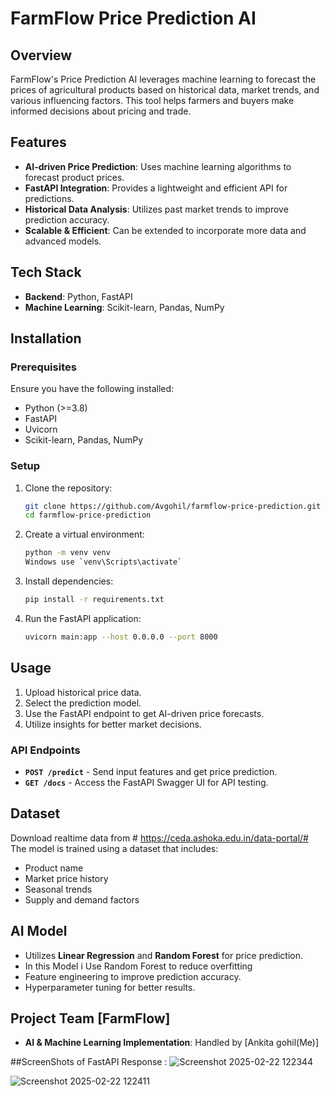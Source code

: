 
# FarmFlow Price Prediction AI

## Overview
FarmFlow's Price Prediction AI leverages machine learning to forecast the prices of agricultural products based on historical data, market trends, and various influencing factors. This tool helps farmers and buyers make informed decisions about pricing and trade.

## Features
- **AI-driven Price Prediction**: Uses machine learning algorithms to forecast product prices.
- **FastAPI Integration**: Provides a lightweight and efficient API for predictions.
- **Historical Data Analysis**: Utilizes past market trends to improve prediction accuracy.
- **Scalable & Efficient**: Can be extended to incorporate more data and advanced models.

## Tech Stack
- **Backend**: Python, FastAPI
- **Machine Learning**: Scikit-learn, Pandas, NumPy

## Installation
### Prerequisites
Ensure you have the following installed:
- Python (>=3.8)
- FastAPI
- Uvicorn
- Scikit-learn, Pandas, NumPy

### Setup
1. Clone the repository:
   ```sh
   git clone https://github.com/Avgohil/farmflow-price-prediction.git
   cd farmflow-price-prediction
   ```

2. Create a virtual environment:
   ```sh
   python -m venv venv
   Windows use `venv\Scripts\activate`
   ```

3. Install dependencies:
   ```sh
   pip install -r requirements.txt
   ```

4. Run the FastAPI application:
   ```sh
   uvicorn main:app --host 0.0.0.0 --port 8000
   ```

## Usage
1. Upload historical price data.
2. Select the prediction model.
3. Use the FastAPI endpoint to get AI-driven price forecasts.
4. Utilize insights for better market decisions.

### API Endpoints
- **`POST /predict`** - Send input features and get price prediction.
- **`GET /docs`** - Access the FastAPI Swagger UI for API testing.

## Dataset
Download realtime data from # https://ceda.ashoka.edu.in/data-portal/#
The model is trained using a dataset that includes:
- Product name
- Market price history
- Seasonal trends
- Supply and demand factors

## AI Model
- Utilizes **Linear Regression** and **Random Forest** for price prediction.
- In this Model i Use Random Forest to reduce overfitting
- Feature engineering to improve prediction accuracy.
- Hyperparameter tuning for better results.


## Project Team [FarmFlow]
- **AI & Machine Learning Implementation**: Handled by [Ankita gohil(Me)]

##ScreenShots of FastAPI Response :
![Screenshot 2025-02-22 122344](https://github.com/user-attachments/assets/63db7d96-16f6-40c2-9126-cf154160b840)

![Screenshot 2025-02-22 122411](https://github.com/user-attachments/assets/b57b436f-b4b7-4eea-9525-633555501610)

